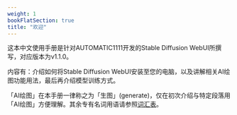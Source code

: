 ```yaml
---
weight: 1
bookFlatSection: true
title: "欢迎"
---
```


这本中文使用手册是针对AUTOMATIC1111开发的Stable Diffusion WebUI所撰写，对应版本为v1.1.0。

内容有：介绍如何将Stable Diffusion WebUI安装至您的电脑，以及讲解相关AI绘图功能用法，最后再介绍模型训练方式。

「AI绘图」在本手册一律称之为「生图」(generate)，仅在初次介绍与特定段落用「AI绘图」方便理解。其余专有名词用语请参照[词汇表](../references/glossary)。
